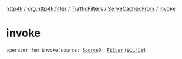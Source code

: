 [http4k](../../../index.md) / [org.http4k.filter](../../index.md) / [TrafficFilters](../index.md) / [ServeCachedFrom](index.md) / [invoke](./invoke.md)

# invoke

`operator fun invoke(source: `[`Source`](../../../org.http4k.traffic/-source/index.md)`): `[`Filter`](../../../org.http4k.core/-filter/index.md) [(source)](https://github.com/http4k/http4k/blob/master/http4k-core/src/main/kotlin/org/http4k/filter/TrafficFilters.kt#L13)